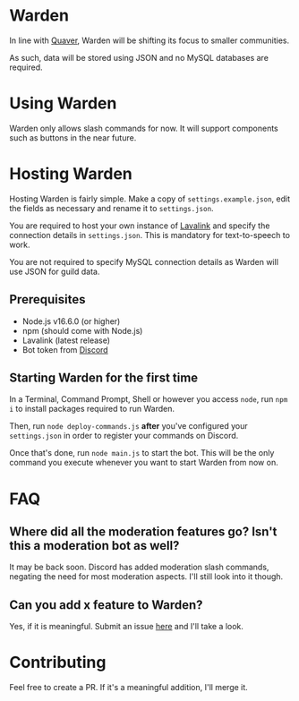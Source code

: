 # Warden
In line with [Quaver](https://go.zptx.icu/Quaver), Warden will be shifting its focus to smaller communities.

As such, data will be stored using JSON and no MySQL databases are required.

# Using Warden
Warden only allows slash commands for now. It will support components such as buttons in the near future.

# Hosting Warden
Hosting Warden is fairly simple. Make a copy of `settings.example.json`, edit the fields as necessary and rename it to `settings.json`.

You are required to host your own instance of [Lavalink](https://github.com/freyacodes/Lavalink) and specify the connection details in `settings.json`. This is mandatory for text-to-speech to work.

You are not required to specify MySQL connection details as Warden will use JSON for guild data.

## Prerequisites
- Node.js v16.6.0 (or higher)
- npm (should come with Node.js)
- Lavalink (latest release)
- Bot token from [Discord](https://discord.com/developers/applications)

## Starting Warden for the first time
In a Terminal, Command Prompt, Shell or however you access `node`, run `npm i` to install packages required to run Warden.

Then, run `node deploy-commands.js` **after** you've configured your `settings.json` in order to register your commands on Discord.

Once that's done, run `node main.js` to start the bot. This will be the only command you execute whenever you want to start Warden from now on.

# FAQ
## Where did all the moderation features go? Isn't this a moderation bot as well?
It may be back soon. Discord has added moderation slash commands, negating the need for most moderation aspects. I'll still look into it though.

## Can you add x feature to Warden?
Yes, if it is meaningful. Submit an issue [here](https://github.com/ZapSquared/Warden/issues) and I'll take a look.

# Contributing
Feel free to create a PR. If it's a meaningful addition, I'll merge it.
